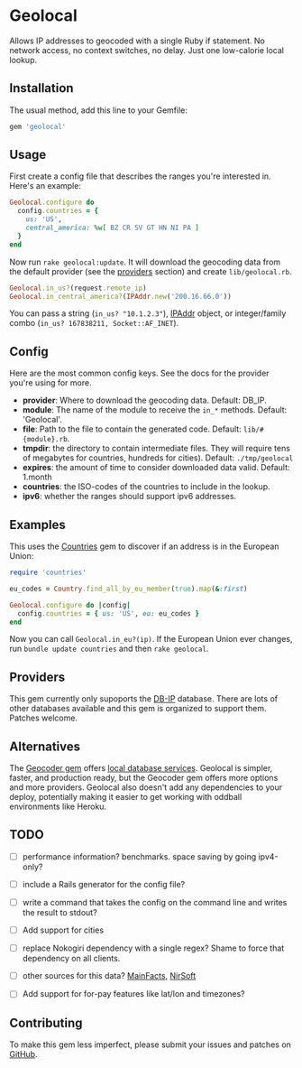 # Geolocal

Allows IP addresses to geocoded with a single Ruby if statement.
No network access, no context switches, no delay.  Just one low-calorie local lookup.


## Installation

The usual method, add this line to your Gemfile:

```ruby
gem 'geolocal'
```


## Usage

First create a config file that describes the ranges you're interested in.
Here's an example:

```ruby
Geolocal.configure do
  config.countries = {
    us: 'US',
    central_america: %w[ BZ CR SV GT HN NI PA ]
  }
end
```

Now run `rake geolocal:update`.  It will download the geocoding data
from the default provider (see the [providers](#providers) section) and
create `lib/geolocal.rb`.

```ruby
Geolocal.in_us?(request.remote_ip)
Geolocal.in_central_america?(IPAddr.new('200.16.66.0'))
```

You can pass a string (`in_us? "10.1.2.3"`),
[IPAddr](http://www.ruby-doc.org/stdlib-2.2.0/libdoc/ipaddr/rdoc/IPAddr.html) object,
or integer/family combo (`in_us? 167838211, Socket::AF_INET`).

## Config

Here are the most common config keys.  See the docs for the provider
you're using for more.

* **provider**: Where to download the geocoding data.  Default: DB_IP.
* **module**: The name of the module to receive the `in_*` methods.  Default: 'Geolocal'.
* **file**: Path to the file to contain the generated code.  Default: `lib/#{module}.rb`.
* **tmpdir**: the directory to contain intermediate files.  They will require tens of megabytes
  for countries, hundreds for cities).  Default: `./tmp/geolocal`
* **expires**: the amount of time to consider downloaded data valid.  Default: 1.month
* **countries**: the ISO-codes of the countries to include in the lookup.
* **ipv6**: whether the ranges should support ipv6 addresses.


## Examples

This uses the [Countries](https://github.com/hexorx/countries) gem
to discover if an address is in the European Union:

```ruby
require 'countries'

eu_codes = Country.find_all_by_eu_member(true).map(&:first)

Geolocal.configure do |config|
  config.countries = { us: 'US', eu: eu_codes }
end
```

Now you can call `Geolocal.in_eu?(ip)`.  If the European Union ever changes,
run `bundle update countries` and then `rake geolocal`.

## Providers

This gem currently only supoports the [DB-IP](https://db-ip.com/about/) database.
There are lots of other databases available and this gem is organized to support them.
Patches welcome.


## Alternatives

The [Geocoder gem](https://github.com/alexreisner/geocoder) offers
[local database services](https://github.com/alexreisner/geocoder#ip-address-local-database-services).
Geolocal is simpler, faster, and production ready, but the Geocoder gem offers more options and more providers.
Geolocal also doesn't add any dependencies to your deploy, potentially making it easier to get working with oddball
environments like Heroku.


## TODO

- [ ] performance information?  benchmarks.  space saving by going ipv4-only?
- [ ] include a Rails generator for the config file?
- [ ] write a command that takes the config on the command line and writes the result to stdout?
- [ ] Add support for cities
- [ ] replace Nokogiri dependency with a single regex?  Shame to force that dependency on all clients.
- [ ] other sources for this data? [MainFacts](http://mainfacts.com/ip-address-space-addresses), [NirSoft](http://www.nirsoft.net/countryip/)
- [ ] Add support for for-pay features like lat/lon and timezones?


## Contributing

To make this gem less imperfect, please submit your issues and patches on
[GitHub](https://github.com/bronson/geolocal/).
